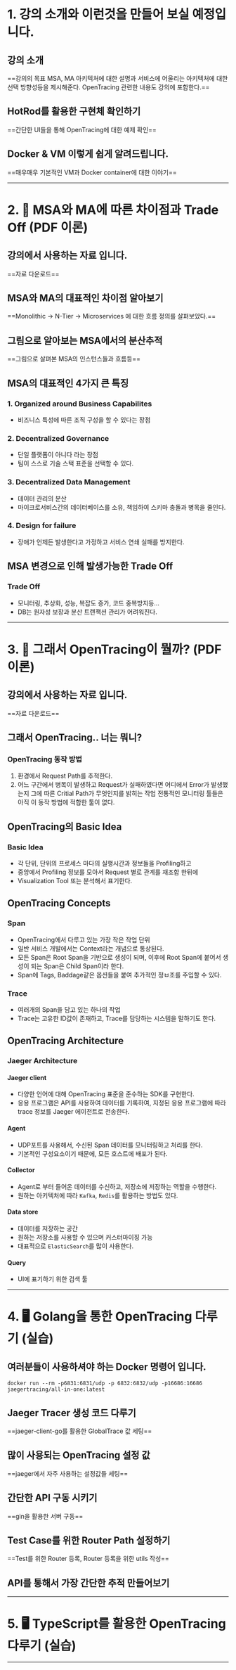 # 1. 강의 소개와 이런것을 만들어 보실 예정입니다.
## 강의 소개
==강의의 목표 MSA, MA 아키텍처에 대한 설명과 서비스에 어울리는 아키텍처에 대한 선택 방향성등을 제시해준다. OpenTracing 관련한 내용도 강의에 포함한다.==
## HotRod를 활용한 구현체 확인하기
==간단한 UI들을 통해 OpenTracing에 대한 예제 확인==
## Docker &amp; VM 이렇게 쉽게 알려드립니다.
==매우매우 기본적인 VM과 Docker container에 대한 이야기==
****
# 2. 📖 MSA와 MA에 따른 차이점과 Trade Off (PDF 이론)
## 강의에서 사용하는 자료 입니다.
==자료 다운로드==
## MSA와 MA의 대표적인 차이점 알아보기
==Monolithic -> N-Tier -> Microservices 에 대한 흐름 정의를 살펴보았다.==
## 그림으로 알아보는 MSA에서의 분산추적
==그림으로 살펴본 MSA의 인스턴스들과 흐름등==
## MSA의 대표적인 4가지 큰 특징
### 1. Organized around Business Capabilites
- 비즈니스 특성에 따른 조직 구성을 할 수 있다는 장점
### 2. Decentralized Governance
- 단일 플랫폼이 아니다 라는 장점
- 팀이 스스로 기술 스택 표준을 선택할 수 있다.
### 3. Decentralized Data Management
- 데이터 관리의 분산
- 마이크로서비스간의 데이터베이스를 소유, 책임하여 스키마 충돌과 병목을 줄인다.
### 4. Design for failure
- 장애가 언제든 발생한다고 가정하고 서비스 연쇄 실패를 방지한다.
## MSA 변경으로 인해 발생가능한 Trade Off
### Trade Off
- 모니터링, 추상화, 성능, 복잡도 증가, 코드 중복방지등...
- DB는 원자성 보장과 분산 트랜잭션 관리가 어려워진다.
****
# 3. 📖 그래서 OpenTracing이 뭘까? (PDF 이론)
## 강의에서 사용하는 자료 입니다.
==자료 다운로드==
## 그래서 OpenTracing.. 너는 뭐니?
### OpenTracing 동작 방법
1. 환경에서 Request Path를 추적한다.
2. 어느 구간에서 병목이 발생하고 Request가 실패하였다면 어디에서 Error가 발생했는지 그에 따른 Critial Path가 무엇인지를 밝히는 작업
전통적인 모니터링 툴들은 아직 이 동작 방법에 적합한 툴이 없다.
## OpenTracing의 Basic Idea
### Basic Idea
- 각 단위, 단위의 프로세스 마다의 실행시간과 정보들을 Profiling하고
- 중앙에서 Profiling 정보를 모아서 Request 별로 관계를 재조합 한뒤에
- Visualization Tool 또는 분석해서 표기한다.
## OpenTracing Concepts
### Span
- OpenTracing에서 다루고 있는 가장 작은 작업 단위
- 일반 서비스 개발에서는 Context라는 개념으로 통상된다.
- 모든 Span은 Root Span을 기반으로 생성이 되며, 이후에 Root Span에 붙어서 생성이 되는 Span은 Child Span이라 한다.
- Span에 Tags, Baddage같은 옵션들을 붙여 추가적인 정ㅂ조를 주입할 수 있다.
### Trace
- 여러개의 Span을 담고 있는 하나의 작업
- Trace는 고유한 ID값이 존재하고, Trace를 담당하는 시스템을 말하기도 한다.
## OpenTracing Architecture
### Jaeger Architecture
#### Jaeger client
- 다양한 언어에 대해 OpenTracing 표준을 준수하는 SDK를 구현한다.
- 응용 프로그램은 API를 사용하여 데이터를 기록하여, 지정된 응용 프로그램에 따라 trace 정보를 Jaeger 에이전트로 전송한다.
#### Agent
- UDP포트를 사용해서, 수신된 Span 데이터를 모니터링하고 처리를 한다.
- 기본적인 구성요소이기 때문에, 모든 호스트에 배포가 된다.
#### Collector
- Agent로 부터 들어온 데이터를 수신하고, 저장소에 저장하는 역할을 수행한다.
- 원하는 아키텍처에 따라 `Kafka`, `Redis`를 활용하는 방법도 있다.
#### Data store
- 데이터를 저장하는 공간
- 원하는 저장소를 사용할 수 있으며 커스터마이징 가능
- 대표적으로 `ElasticSearch`를 많이 사용한다.
#### Query
- UI에 표기하기 위한 검색 툴
****
# 4. 🖥️ Golang을 통한 OpenTracing 다루기 (실습)
## 여러분들이 사용하셔야 하는 Docker 명령어 입니다.
`docker run --rm -p6831:6831/udp -p 6832:6832/udp -p16686:16686 jaegertracing/all-in-one:latest`
## Jaeger Tracer 생성 코드 다루기
==jaeger-client-go를 활용한 GlobalTrace 값 세팅==
## 많이 사용되는 OpenTracing 설정 값
==jaeger에서 자주 사용하는 설정값들 세팅==
## 간단한 API 구동 시키기
==gin을 활용한 서버 구동==
## Test Case를 위한 Router Path 설정하기
==Test를 위한 Router 등록, Router 등록을 위한 utils 작성==
## API를 통해서 가장 간단한 추적 만들어보기
****
# 5. 🖥️ TypeScript를 활용한 OpenTracing 다루기 (실습)

****